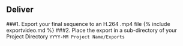 ## Deliver
###1. Export your final sequence to an H.264 .mp4 file
{% include exportvideo.md %}
###2. Place the export in a sub-directory of your Project Directory ``YYYY-MM Project Name/Exports``